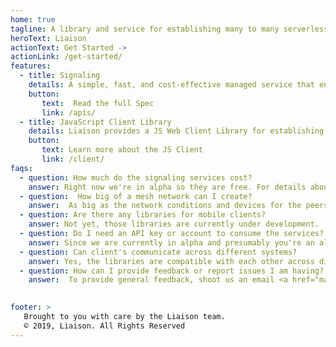 ```yaml
---
home: true
tagline: A library and service for establishing many to many serverless P2P communication.
heroText: Liaison
actionText: Get Started ->
actionLink: /get-started/
features: 
  - title: Signaling 
    details: A simple, fast, and cost-effective managed service that enables you to create peer to peer communication without having to think about servers. Liaison Signaling lets you focus on building your P2P app by providing APIs that enable you to create direct connections without the hassle of provisioning, managing, and scaling your own fleet. Pay only for what you use.
    button:
       text:  Read the full Spec
       link: /apis/
  - title: JavaScript Client Library
    details: Liaison provides a JS Web Client Library for establishing many-to-many P2P connections over the web. The client consumes the signaling services and creates a mesh network of WebRTC P2P connections that are managed for you through the client. It makes the minimum amount of calls it needs to the services to set up a connection, and provides a consumable interface so you can focus on building your web application.
    button:
       text: Learn more about the JS Client
       link: /client/
faqs:
  - question: How much do the signaling services cost?
    answer: Right now we're in alpha so they are free. For details about future pricing, check out <a href="/pricing">the pricing details page</a> for more information.
  - question:  How big of a mesh network can I create?
    answer:  As big as the network conditions and devices for the peers your trying to connect allows.
  - question: Are there any libraries for mobile clients?
    answer: Not yet, those libraries are currently under development.
  - question: Do I need an API key or account to consume the services?
    answer: Since we are currently in alpha and presumably you're an alpha participant you do not need an account nor an API key to consume our services.
  - question: Can client's communicate across different systems?
    answer: Yes, the libraries are compatible with each other across different systems such as iOS, Android, Web, etc.
  - question: How can I provide feedback or report issues I am having?
    answer:  To provide general feedback, shoot us an email <a href="mailto:liaison+support@gmail.com">liaison+support@gmail.com</a> we'd love to hear what you think about our products and services. If you wish to file a bug, email us at <a href="mailto:liaison+bugs@gmail.com">liaison+bugs@gmail.com</a> with environment information and replication steps and we'll investigate it. 

    
footer: >
   Brought to you with care by the Liaison team.
   © 2019, Liaison. All Rights Reserved
---
```

